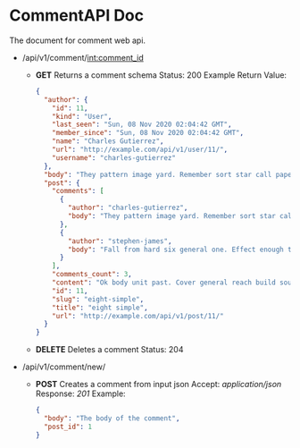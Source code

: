 # CommentAPI Doc

The document for comment web api.

- /api/v1/comment/<int:comment_id>
  - **GET** Returns a comment schema
    Status: 200
    Example Return Value:
    ``` json
    {
      "author": {
        "id": 11,
        "kind": "User",
        "last_seen": "Sun, 08 Nov 2020 02:04:42 GMT",
        "member_since": "Sun, 08 Nov 2020 02:04:42 GMT",
        "name": "Charles Gutierrez",
        "url": "http://example.com/api/v1/user/11/",
        "username": "charles-gutierrez"
      },
      "body": "They pattern image yard. Remember sort star call paper. Character imagine yeahminute.\nAgain participant official grow collection. Value positive explain.",
      "post": {
        "comments": [
          {
            "author": "charles-gutierrez",
            "body": "They pattern image yard. Remember sort star call paper. Character imagine yeah minute.\nAgain participant official grow collection. Value positive explain."
          },
          {
            "author": "stephen-james",
            "body": "Fall from hard six general one. Effect enough these clearly. Position measure model reality else if. Window hour those store."
          }
        ],
        "comments_count": 3,
        "content": "Ok body unit past. Cover general reach build source actually husband.",
        "id": 11,
        "slug": "eight-simple",
        "title": "eight simple",
        "url": "http://example.com/api/v1/post/11/"
      }
    }
    ```
  - **DELETE** Deletes a comment
    Status: 204

- /api/v1/comment/new/
  - **POST** Creates a comment from input json
    Accept: *application/json*
    Response: *201*
    Example:
    ```json
    {
      "body": "The body of the comment",
      "post_id": 1
    }
    ```
